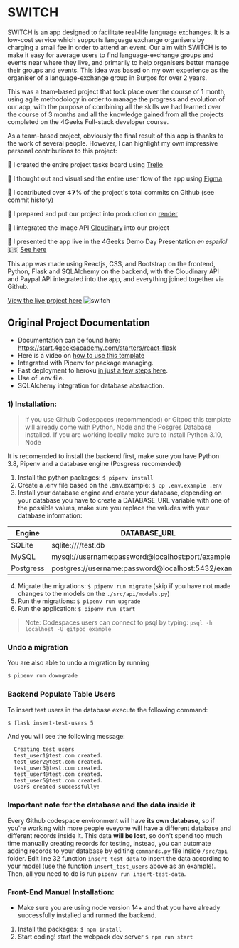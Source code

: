 # SWITCH 

SWITCH is an app designed to facilitate real-life language exchanges. It is a low-cost service which supports language exchange organisers by charging a small fee in order to attend an event. Our aim with SWITCH is to make it easy for average users to find language-exchange groups and events near where they live, and primarily to help organisers better manage their groups and events. This idea was based on my own experience as the organiser of a language-exchange group in Burgos for over 2 years.

This was a team-based project that took place over the course of 1 month, using agile methodology in order to manage the progress and evolution of our app, with the purpose of combining all the skills we had learned over the course of 3 months and all the knowledge gained from all the projects completed on the 4Geeks Full-stack developer course.

As a team-based project, obviously the final result of this app is thanks to the work of several people. However, I can highlight my own impressive personal contributions to this project:

🌟 I created the entire project tasks board using [Trello](t.ly/TsI0Y)

🌟 I thought out and visualised the entire user flow of the app using [Figma](t.ly/a-vvS)

🌟 I contributed over 𝟰𝟳% of the project's total commits on Github (see commit history)

🌟 I prepared and put our project into production on [render](www.render.com)

🌟 I integrated the image API [Cloudinary](https://cloudinary.com/) into our project

🌟 I presented the app live in the 4Geeks Demo Day Presentation 𝑒𝑛 𝑒𝑠𝑝𝑎𝑛̃𝑜𝑙 🇪🇸 [See here](t.ly/ryr-F)

This app was made using Reactjs, CSS, and Bootstrap on the frontend, Python, Flask and SQLAlchemy on the backend, with the Cloudinary API and Paypal API integrated into the app, and everything joined together via Github.

[View the live project here](https://sample-service-name-ficr.onrender.com/)
![switch](https://github.com/gdwhittaker94/4Geeks_SWITCH/assets/105855731/c252e0a3-8d57-43e7-8409-b7a9cdb09f02)



## Original Project Documentation

- Documentation can be found here: https://start.4geeksacademy.com/starters/react-flask
- Here is a video on [how to use this template](https://www.loom.com/share/f37c6838b3f1496c95111e515e83dd9b)
- Integrated with Pipenv for package managing.
- Fast deployment to heroku [in just a few steps here](https://start.4geeksacademy.com/backend/deploy-heroku-posgres).
- Use of .env file.
- SQLAlchemy integration for database abstraction.

### 1) Installation:

> If you use Github Codespaces (recommended) or Gitpod this template will already come with Python, Node and the Posgres Database installed. If you are working locally make sure to install Python 3.10, Node 

It is recomended to install the backend first, make sure you have Python 3.8, Pipenv and a database engine (Posgress recomended)

1. Install the python packages: `$ pipenv install`
2. Create a .env file based on the .env.example: `$ cp .env.example .env`
3. Install your database engine and create your database, depending on your database you have to create a DATABASE_URL variable with one of the possible values, make sure you replace the valudes with your database information:

| Engine    | DATABASE_URL                                        |
| --------- | --------------------------------------------------- |
| SQLite    | sqlite:////test.db                                  |
| MySQL     | mysql://username:password@localhost:port/example    |
| Postgress | postgres://username:password@localhost:5432/example |

4. Migrate the migrations: `$ pipenv run migrate` (skip if you have not made changes to the models on the `./src/api/models.py`)
5. Run the migrations: `$ pipenv run upgrade`
6. Run the application: `$ pipenv run start`

> Note: Codespaces users can connect to psql by typing: `psql -h localhost -U gitpod example`

### Undo a migration

You are also able to undo a migration by running

```sh
$ pipenv run downgrade
```

### Backend Populate Table Users

To insert test users in the database execute the following command:

```sh
$ flask insert-test-users 5
```

And you will see the following message:

```
  Creating test users
  test_user1@test.com created.
  test_user2@test.com created.
  test_user3@test.com created.
  test_user4@test.com created.
  test_user5@test.com created.
  Users created successfully!
```

### **Important note for the database and the data inside it**

Every Github codespace environment will have **its own database**, so if you're working with more people eveyone will have a different database and different records inside it. This data **will be lost**, so don't spend too much time manually creating records for testing, instead, you can automate adding records to your database by editing ```commands.py``` file inside ```/src/api``` folder. Edit line 32 function ```insert_test_data``` to insert the data according to your model (use the function ```insert_test_users``` above as an example). Then, all you need to do is run ```pipenv run insert-test-data```.

### Front-End Manual Installation:

-   Make sure you are using node version 14+ and that you have already successfully installed and runned the backend.

1. Install the packages: `$ npm install`
2. Start coding! start the webpack dev server `$ npm run start`
